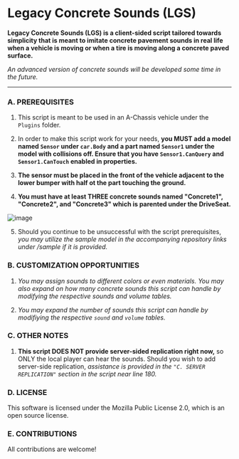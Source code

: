 # Legacy Concrete Sounds (LGS)

**Legacy Concrete Sounds (LGS) is a client-sided script tailored towards simplicity that is meant to imitate concrete 
pavement sounds in real life when a vehicle is moving or when a tire is moving
along a concrete paved surface.**

*An advanced version of concrete sounds will be developed some time in the future.*

---

### A. PREREQUISITES

	
1. This script is meant to be used in an A-Chassis vehicle
under the `Plugins` folder.
	 
2. In order to make this script work for your needs, **you MUST add a model
named `Sensor` under `car.Body` and a part named `Sensor1` under the model
with collisions off. Ensure that you have `Sensor1.CanQuery` and
`Sensor1.CanTouch` enabled in properties.** 

3. **The sensor must be placed in the
front of the vehicle adjacent to the lower bumper with half ot the part 
touching the ground.**
	 
4. **You must have at least THREE concrete sounds named "Concrete1",
"Concrete2", and "Concrete3" which is parented under the DriveSeat.**

![image](https://codeberg.org/project-roadwork/legacy-concrete-sounds/raw/branch/main/media/LCS-explorer.jpg)

5. Should you continue to be unsuccessful with the script prerequisites, *you 
may utilize the sample model in the accompanying repository links under 
/sample if it is provided.*

### B. CUSTOMIZATION OPPORTUNITIES
1. *You may assign sounds to different colors or even materials. You may also
expand on how many concrete sounds this script can handle by modifying the
respective sounds and volume tables.*    

2. *You may expand the number of sounds this script can handle by modifiying the respective `sound` and `volume` tables.*

### C. OTHER NOTES
1. **This script DOES NOT provide server-sided replication right now,** so ONLY the local
player can hear the sounds. Should you wish to add server-side replication,
*assistance is provided in the `"C. SERVER REPLICATION"` section  in the script near line 180.*


### D. LICENSE
This software is licensed under the Mozilla Public License 2.0, which is an open source license.

### E. CONTRIBUTIONS
All contributions are welcome!


	 
